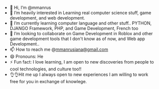 - 👋 Hi, I’m @mmanrus
- 👀 I’m heavily interested in Learning real computer science stuff, game development, and web development.
- 🌱 I’m currently learning computer language and other stuff.. PYTHON, DJANGO Framework, PHP, and Game Development, French too
- 💞️ I’m looking to collaborate on Game Development in Roblox and other game development tools that I don't know as of now, and Web app Development.. 
- 📫 How to reach me @mmanrusiana@gmail.com 
- 😄 Pronouns: He
- ⚡ Fun fact: I love learning, I am open to new discoveries from people to cool technologies, and culture too!!
- 👌👌Hit me up I always open to new experiences I am willing to work free for you in exchange of knowlege.

<!---
mmanrus/mmanrus is a ✨ special ✨ repository because its `README.md` (this file) appears on your GitHub profile.
You can click the Preview link to take a look at your changes.
--->
